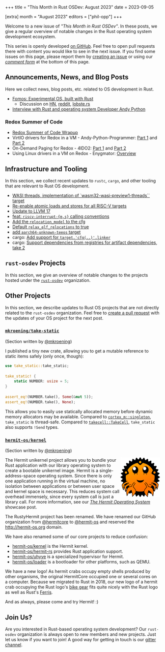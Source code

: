 +++
title = "This Month in Rust OSDev: August 2023"
date = 2023-09-05

[extra]
month = "August 2023"
editors = ["phil-opp"]
+++

Welcome to a new issue of _"This Month in Rust OSDev"_. In these posts, we give a regular overview of notable changes in the Rust operating system development ecosystem.

<!-- more -->

This series is openly developed [on GitHub](https://github.com/rust-osdev/homepage/). Feel free to open pull requests there with content you would like to see in the next issue. If you find some issues on this page, please report them by [creating an issue](https://github.com/rust-osdev/homepage/issues/new) or using our <a href="#comment-form">_comment form_</a> at the bottom of this page.

<!--
    This is a draft for the upcoming "This Month in Rust OSDev (August 2023)" post.
    Feel free to create pull requests against the `next` branch to add your
    content here.
    Please take a look at the past posts on https://rust-osdev.com/ to see the
    general structure of these posts.
-->

## Announcements, News, and Blog Posts

Here we collect news, blog posts, etc. related to OS development in Rust.

- [Fomos: Experimental OS, built with Rust](https://github.com/Ruddle/Fomos)
  - Discussion on [HN](https://news.ycombinator.com/item?id=37316309), [reddit](https://www.reddit.com/r/rust/comments/164li1c/fomos_experimental_rust_os/), [lobste.rs](https://lobste.rs/s/eoyuf6/fomos_experimental_os_built_with_rust)
- [Interview with Rust and operating system Developer Andy Python](https://blog.rust.careers/post/andy-python-interview/)

### Redox Summer of Code

- [Redox Summer of Code Wrapup](https://redox-os.org/news/rsoc-2023-wrapup/)
- VirtIO drivers for Redox in a VM  - Andy-Python-Programmer: [Part 1](https://www.redox-os.org/news/rsoc-virtio-1/) and [Part 2](https://redox-os.org/news/rsoc-virtio-2/)
- On-Demand Paging for Redox - 4lDO2: [Part 1](https://www.redox-os.org/news/kernel-8/) and [Part 2](https://redox-os.org/news/kernel-9/)
- Using Linux drivers in a VM on Redox - Enygmator: [Overview](https://www.redox-os.org/news/rsoc-2023-eny-1/)

<!--
Please follow this template:

- [Title](https://example.com)
  - (optional) Some additional context
-->


## Infrastructure and Tooling

In this section, we collect recent updates to `rustc`, `cargo`, and other tooling that are relevant to Rust OS development.

<!--
    Please use the following template:

- [Title](https://example.com)
  - (optional) Some additional context
-->

- [WASI threads, implementation of `wasm32-wasi-preview1-threads`` target](https://github.com/rust-lang/rust/pull/112922)
- [Re-enable atomic loads and stores for all RISC-V targets](https://github.com/rust-lang/rust/pull/98333)
- [Update to LLVM 17](https://github.com/rust-lang/rust/pull/114048)
- [feat: `riscv-interrupt-{m,s}` calling conventions](https://github.com/rust-lang/rust/pull/111891)
- [Add the `relocation_model` to the cfg](https://github.com/rust-lang/rust/pull/113966)
- [Default `relax_elf_relocations` to true](https://github.com/rust-lang/rust/pull/106511)
- [add `aarch64-unknown-teeos` target](https://github.com/rust-lang/rust/pull/113480)
- cargo: [Add support for `target.'cfg(..)'.linker`](https://github.com/rust-lang/cargo/pull/12535)
- cargo: [Support dependencies from registries for artifact dependencies, take 2](https://github.com/rust-lang/cargo/pull/12421)


## `rust-osdev` Projects

In this section, we give an overview of notable changes to the projects hosted under the [`rust-osdev`](https://github.com/rust-osdev/about) organization.

<!--
    Please use the following template:

    ### [`repo_name`](https://github.com/rust-osdev/repo_name)
    <span class="maintainers">Maintained by [@maintainer_1](https://github.com/maintainer_1)</span>

    The `repo_name` crate ...<<short introduction>>...

    We merged the following changes this month:
    <<changelog, either in list or text form>>
-->


## Other Projects

In this section, we describe updates to Rust OS projects that are not directly related to the `rust-osdev` organization. Feel free to [create a pull request](https://github.com/rust-osdev/homepage/pulls) with the updates of your OS project for the next post.


### [`mkroening/take-static`](https://github.com/mkroening/take-static)
<span class="maintainers">(Section written by [@mkroening](https://github.com/mkroening))</span>

I published a tiny new crate, allowing you to get a mutable reference to static items safely (only once, though):

```rust
use take_static::take_static;

take_static! {
    static NUMBER: usize = 5;
}

assert_eq!(NUMBER.take(), Some(&mut 5));
assert_eq!(NUMBER.take(), None);
```

This allows you to easily use statically allocated memory before dynamic memory allocators may be available.
Compared to [`cortex_m::singleton`], `take_static` is thread-safe.
Compared to [`takecell::TakeCell`], `take_static` also supports `!Send` types.

[`cortex_m::singleton`]: https://docs.rs/cortex-m/0.7.7/cortex_m/macro.singleton.html
[`takecell::TakeCell`]: https://docs.rs/takecell/0.1.1/takecell/index.html


### [`hermit-os/kernel`](https://github.com/hermit-os/kernel)
<span class="maintainers">(Section written by [@mkroening](https://github.com/mkroening))</span>

<img width="128" align="right" src="https://raw.githubusercontent.com/hermit-os/.github/47a27de62e8cfc658ddbccb3f00743c7538281ae/img/Hermit.svg" />

The Hermit unikernel project allows you to bundle your Rust application with our library operating system to create a bootable unikernel image.
Hermit is a single-address-space operating system.
Since there is only one application running in the virtual machine, no isolation between applications or between user space and kernel space is necessary.
This reduces system call overhead immensely, since every system call is just a library call.
For more information, see our [_The Hermit Operating System_] showcase post.

[_The Hermit Operating System_]: @/showcase/hermit/index.md

The RustyHermit project has been renamed.
We have renamed our GitHub organization from [@hermitcore](https://github.com/hermitcore) to [@hermit-os](https://github.com/hermit-os) and reserved the <http://hermit-os.org> domain.

We have also renamed some of our core projects to reduce confusion:
- [hermit-os/kernel](https://github.com/hermit-os/kernel) is the Hermit kernel.
- [hermit-os/hermit-rs](https://github.com/hermit-os/hermit-rs) provides Rust application support.
- [hermit-os/uhyve](https://github.com/hermit-os/uhyve) is a specialized hypervisor for Hermit.
- [hermit-os/loader](https://github.com/hermit-os/loader) is a bootloader for other platforms, such as QEMU.

We have a new logo!
As hermit crabs occupy empty shells produced by other organisms, the original HermitCore occupied one or several cores on a computer.
Because we migrated to Rust in 2018, our new logo of a hermit crab occupying the Rust logo's [bike gear](https://bugzilla.mozilla.org/show_bug.cgi?id=680521) fits quite nicely with the Rust logo as well as Rust's [Ferris](https://rustacean.net/).

And as always, please come and try Hermit! :)


<!--
    Please use the following template:

    ### [`owner_name/repo_name`](https://github.com/rust-osdev/owner_name/repo_name)
    <span class="maintainers">(Section written by [@your_github_name](https://github.com/your_github_name))</span>

    ...<<your project updates>>...
-->



## Join Us?

Are you interested in Rust-based operating system development? Our `rust-osdev` organization is always open to new members and new projects. Just let us know if you want to join! A good way for getting in touch is our [gitter channel](https://gitter.im/rust-osdev/Lobby).
